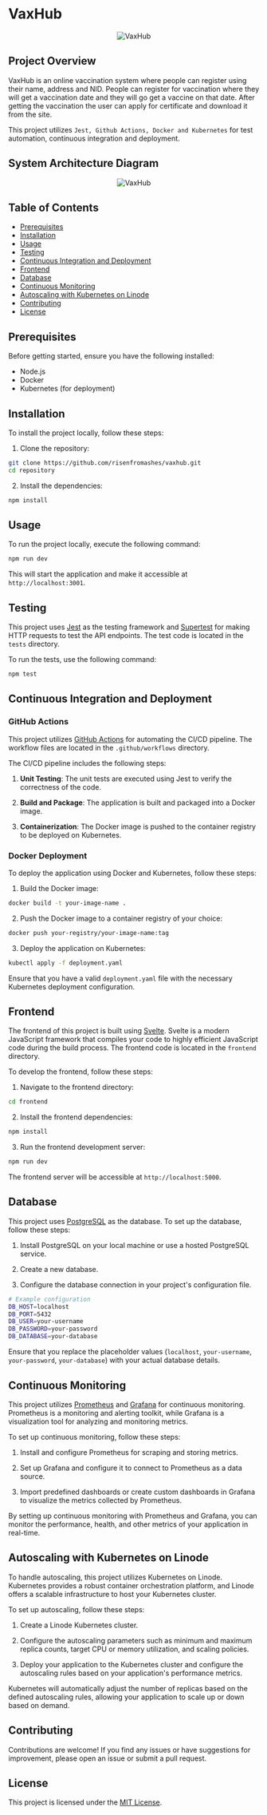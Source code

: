 # VaxHub

<p align='center'>
<img alt="VaxHub" src="assets/vaxhub-logo.png" />
</p>

## Project Overview

VaxHub is an online vaccination system where people can register using their name, address and NID. People can register for vaccination where they will get a vaccination date and they will go get a vaccine on that date. After getting the vaccination the user can apply for certificate and download it from the site.

This project utilizes `Jest, Github Actions, Docker and Kubernetes` for test automation, continuous integration and deployment.

## System Architecture Diagram
<p align='center'>
<img alt="VaxHub" src="assets/diagram.png" />
</p>

## Table of Contents

- [Prerequisites](#prerequisites)
- [Installation](#installation)
- [Usage](#usage)
- [Testing](#testing)
- [Continuous Integration and Deployment](#continuous-integration-and-deployment)
- [Frontend](#frontend)
- [Database](#database)
- [Continuous Monitoring](#continuous-monitoring)
- [Autoscaling with Kubernetes on Linode](#autoscaling-with-kubernetes-on-linode)
- [Contributing](#contributing)
- [License](#license)

## Prerequisites

Before getting started, ensure you have the following installed:

- Node.js
- Docker
- Kubernetes (for deployment)

## Installation

To install the project locally, follow these steps:

1. Clone the repository:

```bash
git clone https://github.com/risenfromashes/vaxhub.git
cd repository
```

2. Install the dependencies:

```bash
npm install
```

## Usage

To run the project locally, execute the following command:

```bash
npm run dev
```

This will start the application and make it accessible at `http://localhost:3001`.


## Testing

This project uses [Jest](https://jestjs.io/) as the testing framework and [Supertest](https://www.npmjs.com/package/supertest) for making HTTP requests to test the API endpoints. The test code is located in the `tests` directory.

To run the tests, use the following command:

```bash
npm test
```

## Continuous Integration and Deployment

### GitHub Actions

This project utilizes [GitHub Actions](https://github.com/features/actions) for automating the CI/CD pipeline. The workflow files are located in the `.github/workflows` directory.

The CI/CD pipeline includes the following steps:


1. **Unit Testing**: The unit tests are executed using Jest to verify the correctness of the code.

2. **Build and Package**: The application is built and packaged into a Docker image.

3. **Containerization**: The Docker image is pushed to the container registry to be deployed on Kubernetes.

### Docker Deployment

To deploy the application using Docker and Kubernetes, follow these steps:

1. Build the Docker image:

```bash
docker build -t your-image-name .
```

2. Push the Docker image to a container registry of your choice:

```bash
docker push your-registry/your-image-name:tag
```

3. Deploy the application on Kubernetes:

```bash
kubectl apply -f deployment.yaml
```

Ensure that you have a valid `deployment.yaml` file with the necessary Kubernetes deployment configuration.

## Frontend

The frontend of this project is built using [Svelte](https://svelte.dev/). Svelte is a modern JavaScript framework that compiles your code to highly efficient JavaScript code during the build process. The frontend code is located in the `frontend` directory.

To develop the frontend, follow these steps:

1. Navigate to the frontend directory:

```bash
cd frontend
```

2. Install the frontend dependencies:

```bash
npm install
```

3. Run the frontend development server:

```bash
npm run dev
```

The frontend server will be accessible at `http://localhost:5000`.

## Database

This project uses [PostgreSQL](https://www.postgresql.org/) as the database. To set up the database, follow these steps:

1. Install PostgreSQL on your local machine or use a hosted PostgreSQL service.

2. Create a new database.

3. Configure the database connection in your project's configuration file.

```bash
# Example configuration
DB_HOST=localhost
DB_PORT=5432
DB_USER=your-username
DB_PASSWORD=your-password
DB_DATABASE=your-database
```

Ensure that you replace the placeholder values (`localhost`, `your-username`, `your-password`, `your-database`) with your actual database details.

## Continuous Monitoring

This project utilizes [Prometheus](https://prometheus.io/) and [Grafana](https://grafana.com/) for continuous monitoring. Prometheus is a monitoring and alerting toolkit, while Grafana is a visualization tool for analyzing and monitoring metrics.

To set up continuous monitoring, follow these steps:

1. Install and configure Prometheus for scraping and storing metrics.

2. Set up Grafana and configure it to connect to Prometheus as a data source.

3. Import predefined dashboards or create custom dashboards in Grafana to visualize the metrics collected by Prometheus.

By setting up continuous monitoring with Prometheus and Grafana, you can monitor the performance, health, and other metrics of your application in real-time.

## Autoscaling with Kubernetes on Linode

To handle autoscaling, this project utilizes Kubernetes on Linode. Kubernetes provides a robust container orchestration platform, and Linode offers a scalable infrastructure to host your Kubernetes cluster.

To set up autoscaling, follow these steps:

1. Create a Linode Kubernetes cluster.

2. Configure the autoscaling parameters such as minimum and maximum replica counts, target CPU or memory utilization, and scaling policies.

3. Deploy your application to the Kubernetes cluster and configure the autoscaling rules based on your application's performance metrics.

Kubernetes will automatically adjust the number of replicas based on the defined autoscaling rules, allowing your application to scale up or down based on demand.

## Contributing

Contributions are welcome! If you find any issues or have suggestions for improvement, please open an issue or submit a pull request.

## License

This project is licensed under the [MIT License](LICENSE).
